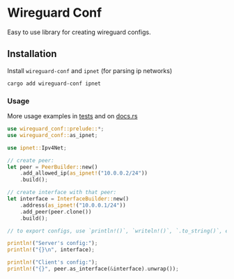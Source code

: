 # Wireguard Conf

Easy to use library for creating wireguard configs.

## Installation

Install `wireguard-conf` and `ipnet` (for parsing ip networks)

```shell
cargo add wireguard-conf ipnet
```

### Usage

More usage examples in [tests](tests/) and on [docs.rs](https://docs.rs/wireguard-conf)

```rust
use wireguard_conf::prelude::*;
use wireguard_conf::as_ipnet;

use ipnet::Ipv4Net;

// create peer:
let peer = PeerBuilder::new()
    .add_allowed_ip(as_ipnet!("10.0.0.2/24"))
    .build();

// create interface with that peer:
let interface = InterfaceBuilder::new()
    .address(as_ipnet!("10.0.0.1/24"))
    .add_peer(peer.clone())
    .build();

// to export configs, use `println!()`, `writeln!()`, `.to_string()`, etc.

println!("Server's config:");
println!("{}\n", interface);

println!("Client's config:");
println!("{}", peer.as_interface(&interface).unwrap());
```
